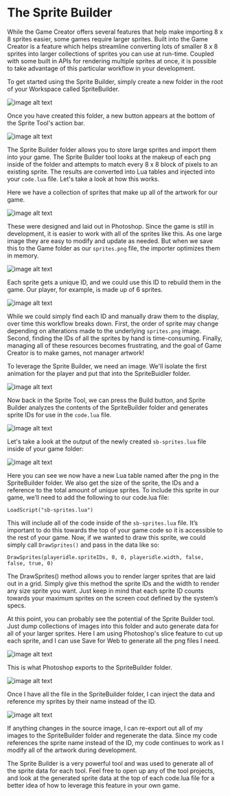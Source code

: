 # The Sprite Builder

While the Game Creator offers several features that help make importing 8 x 8 sprites easier, some games require larger sprites. Built into the Game Creator is a feature which helps streamline converting lots of smaller 8 x 8 sprites into larger collections of sprites you can use at run-time. Coupled with some built in APIs for rendering multiple sprites at once, it is possible to take advantage of this particular workflow in your development.

To get started using the Sprite Builder, simply create a new folder in the root of your Workspace called SpriteBuilder.

![image alt text](images/TheSpriteBuilder_image_0.png)

Once you have created this folder, a new button appears at the bottom of the Sprite Tool's action bar.

![image alt text](images/TheSpriteBuilder_image_1.png)

The Sprite Builder folder allows you to store large sprites and import them into your game. The Sprite Builder tool looks at the makeup of each png inside of the folder and attempts to match every 8 x 8 block of pixels to an existing sprite. The results are converted into Lua tables and injected into your `code.lua` file. Let's take a look at how this works.

Here we have a collection of sprites that make up all of the artwork for our game. 

![image alt text](images/TheSpriteBuilder_image_2.png)

These were designed and laid out in Photoshop. Since the game is still in development, it is easier to work with all of the sprites like this. As one large image they are easy to modify and update as needed. But when we save this to the Game folder as our `sprites.png` file, the importer optimizes them in memory. 

![image alt text](images/TheSpriteBuilder_image_3.png)

Each sprite gets a unique ID, and we could use this ID to rebuild them in the game. Our player, for example, is made up of 6 sprites. 

![image alt text](images/TheSpriteBuilder_image_4.png)

While we could simply find each ID and manually draw them to the display, over time this workflow breaks down. First, the order of sprite may change depending on alterations made to the underlying `sprites.png` image. Second, finding the IDs of all the sprites by hand is time-consuming. Finally, managing all of these resources becomes frustrating, and the goal of Game Creator is to make games, not manager artwork!

To leverage the Sprite Builder, we need an image. We'll isolate the first animation for the player and put that into the SpriteBuidler folder.

![image alt text](images/TheSpriteBuilder_image_5.png)

Now back in the Sprite Tool, we can press the Build button, and Sprite Builder analyzes the contents of the SpriteBuilder folder and generates sprite IDs for use in the `code.lua` file. 

![image alt text](images/TheSpriteBuilder_image_6.png)

Let's take a look at the output of the newly created `sb-sprites.lua` file inside of your game folder:

![image alt text](images/TheSpriteBuilder_image_7.png)

Here you can see we now have a new Lua table named after the png in the SpriteBuilder folder. We also get the size of the sprite, the IDs and a reference to the total amount of unique sprites. To include this sprite in our game, we’ll need to add the following to our code.lua file:

	LoadScript("sb-sprites.lua")

This will include all of the code inside of the `sb-sprites.lua` file. It’s important to do this towards the top of your game code so it is accessible to the rest of your game. Now, if we wanted to draw this sprite, we could simply call `DrawSprites()` and pass in the data like so:

	DrawSprites(playeridle.spriteIDs, 0, 0, playeridle.width, false, false, true, 0)

The DrawSprites() method allows you to render larger sprites that are laid out in a grid. Simply give this method the sprite IDs and the width to render any size sprite you want. Just keep in mind that each sprite ID counts towards your maximum sprites on the screen cout defined by the system’s specs.

At this point, you can probably see the potential of the Sprite Builder tool. Just dump collections of images into this folder and auto generate data for all of your larger sprites. Here I am using Photoshop's slice feature to cut up each sprite, and I can use Save for Web to generate all the png files I need.

![image alt text](images/TheSpriteBuilder_image_8.png)

This is what Photoshop exports to the SpriteBuilder folder.

![image alt text](images/TheSpriteBuilder_image_9.png)

Once I have all the file in the SpriteBuilder folder, I can inject the data and reference my sprites by their name instead of the ID.

![image alt text](images/TheSpriteBuilder_image_10.png)

If anything changes in the source image, I can re-export out all of my images to the SpriteBuilder folder and regenerate the data. Since my code references the sprite name instead of the ID, my code continues to work as I modify all of the artwork during development.

The Sprite Builder is a very powerful tool and was used to generate all of the sprite data for each tool. Feel free to open up any of the tool projects, and look at the generated sprite data at the top of each code.lua file for a better idea of how to leverage this feature in your own game.

